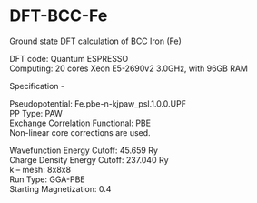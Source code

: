 # DFT-BCC-Fe
Ground state DFT calculation of BCC Iron (Fe)

DFT code: Quantum ESPRESSO  
Computing: 20 cores Xeon E5-2690v2 3.0GHz, with 96GB RAM  

Specification -

Pseudopotential: Fe.pbe-n-kjpaw_psl.1.0.0.UPF  
PP Type: PAW  
Exchange Correlation Functional: PBE  
Non-linear core corrections are used.  

Wavefunction Energy Cutoff: 45.659 Ry  
Charge Density Energy Cutoff: 237.040 Ry  
k – mesh: 8x8x8  
Run Type: GGA-PBE  
Starting Magnetization: 0.4  

